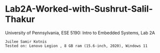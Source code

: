 # Lab2A-Worked-with-Sushrut-Salil-Thakur

University of Pennsylvania, ESE 5190: Intro to Embedded Systems, Lab 2A

    Juilee Samir Kotnis
    Tested on: Lenovo Legion , 8 GB ram (15.6-inch, 2020), Windows 11
    
    
